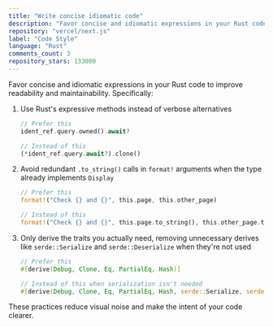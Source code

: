 ```yaml
---
title: "Write concise idiomatic code"
description: "Favor concise and idiomatic expressions in your Rust code to improve readability and maintainability."
repository: "vercel/next.js"
label: "Code Style"
language: "Rust"
comments_count: 3
repository_stars: 133000
---
```


Favor concise and idiomatic expressions in your Rust code to improve readability and maintainability. Specifically:

1. Use Rust's expressive methods instead of verbose alternatives
   ```rust
   // Prefer this
   ident_ref.query.owned().await?
   
   // Instead of this
   (*ident_ref.query.await?).clone()
   ```

2. Avoid redundant `.to_string()` calls in `format!` arguments when the type already implements `Display`
   ```rust
   // Prefer this
   format!("Check {} and {}", this.page, this.other_page)
   
   // Instead of this
   format!("Check {} and {}", this.page.to_string(), this.other_page.to_string())
   ```

3. Only derive the traits you actually need, removing unnecessary derives like `serde::Serialize` and `serde::Deserialize` when they're not used
   ```rust
   // Prefer this
   #[derive(Debug, Clone, Eq, PartialEq, Hash)]
   
   // Instead of this when serialization isn't needed
   #[derive(Debug, Clone, Eq, PartialEq, Hash, serde::Serialize, serde::Deserialize)]
   ```

These practices reduce visual noise and make the intent of your code clearer.